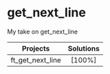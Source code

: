 # get_next_line
My take on get_next_line

| Projects      | Solutions  |
| :--------------:| :----------:|
| ft_get_next_line| [100%]|
